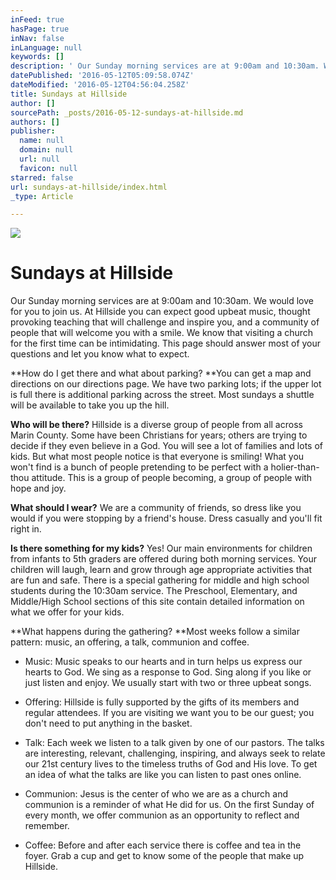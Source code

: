 ```yaml
---
inFeed: true
hasPage: true
inNav: false
inLanguage: null
keywords: []
description: ' Our Sunday morning services are at 9:00am and 10:30am. We would love for you to join us. At Hillside you can expect good upbeat music, thought provoking teaching that will challenge and inspire you, and a community of people that will welcome you with a smile. We know that visiting a church for the first time can be intimidating. This page should answer most of your questions and let you know what to expect. '
datePublished: '2016-05-12T05:09:58.074Z'
dateModified: '2016-05-12T04:56:04.258Z'
title: Sundays at Hillside
author: []
sourcePath: _posts/2016-05-12-sundays-at-hillside.md
authors: []
publisher:
  name: null
  domain: null
  url: null
  favicon: null
starred: false
url: sundays-at-hillside/index.html
_type: Article

---
```

![](https://the-grid-user-content.s3-us-west-2.amazonaws.com/9719a4e3-23a3-4e1f-a0a6-f4fed504b698.jpg)

# Sundays at Hillside

Our Sunday morning services are at 9:00am and 10:30am. We would love for you to join us. At Hillside you can expect good upbeat music, thought provoking teaching that will challenge and inspire you, and a community of people that will welcome you with a smile. We know that visiting a church for the first time can be intimidating. This page should answer most of your questions and let you know what to expect. 

**How do I get there and what about parking? **You can get a map and directions on our directions page. We have two parking lots; if the upper lot is full there is additional parking across the street. Most sundays a shuttle will be available to take you up the hill. 

**Who will be there?** Hillside is a diverse group of people from all across Marin County. Some have been Christians for years; others are trying to decide if they even believe in a God. You will see a lot of families and lots of kids. But what most people notice is that everyone is smiling! What you won't find is a bunch of people pretending to be perfect with a holier-than-thou attitude. This is a group of people becoming, a group of people with hope and joy. 

**What should I wear?** We are a community of friends, so dress like you would if you were stopping by a friend's house. Dress casually and you'll fit right in. 

**Is there something for my kids?** Yes! Our main environments for children from infants to 5th graders are offered during both morning services. Your children will laugh, learn and grow through age appropriate activities that are fun and safe. There is a special gathering for middle and high school students during the 10:30am service. The Preschool, Elementary, and Middle/High School sections of this site contain detailed information on what we offer for your kids. 

**What happens during the gathering? **Most weeks follow a similar pattern: music, an offering, a talk, communion and coffee. 

* Music: Music speaks to our hearts and in turn helps us express our hearts to God. We sing as a response to God. Sing along if you like or just listen and enjoy. We usually start with two or three upbeat songs. 

* Offering: Hillside is fully supported by the gifts of its members and regular attendees. If you are visiting we want you to be our guest; you don't need to put anything in the basket. 

* Talk: Each week we listen to a talk given by one of our pastors. The talks are interesting, relevant, challenging, inspiring, and always seek to relate our 21st century lives to the timeless truths of God and His love. To get an idea of what the talks are like you can listen to past ones online. 

* Communion: Jesus is the center of who we are as a church and communion is a reminder of what He did for us. On the first Sunday of every month, we offer communion as an opportunity to reflect and remember. 

* Coffee: Before and after each service there is coffee and tea in the foyer. Grab a cup and get to know some of the people that make up Hillside.